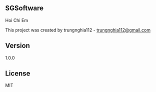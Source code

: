 ## SGSoftware

Hoi Chi Em



This project was created by trungnghia112 - trungnghia112@gmail.com


## Version
1.0.0

## License
MIT